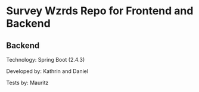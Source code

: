 # Survey Wzrds Repo for Frontend and Backend

## Backend
Technology: Spring Boot (2.4.3)

Developed by: Kathrin and Daniel

Tests by: Mauritz
